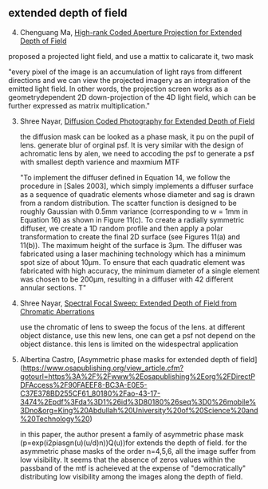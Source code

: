 
## extended depth of field ##

4. Chenguang Ma, [High-rank Coded Aperture Projection for Extended Depth of Field](http://web.media.mit.edu/~gordonw/research/HR3DProjector_ICCP2013.pdf)

  proposed a projected light field, and use a mattix to calicarate it, two mask
  
  "every pixel of the image is an accumulation of light rays from different directions and we can view the projected
imagery as an integration of the emitted light field. In other words, the projection screen works as a geometrydependent
2D down-projection of the 4D light field, which can be further expressed as matrix multiplication."

3. Shree Nayar, [Diffusion Coded Photography for Extended Depth of Field](http://www1.cs.columbia.edu/CAVE/publications/pdfs/Cossairt_SIGGRAPH10.pdf)

   the diffusion mask can be looked as a phase mask, it pu on the pupil of lens. generate blur of orginal psf.
   It is very similar with the design of achromatic lens by alen, we need to accoding the psf to generate a psf with smallest depth varience and maxmium MTF
   
   "To implement the diffuser defined in Equation 14, we follow the procedure in [Sales 2003], which simply implements a diffuser
surface as a sequence of quadratic elements whose diameter and sag is drawn from a random distribution. The scatter function is designed to be roughly Gaussian with 0.5mm variance (corresponding to w = 1mm in Equation 16) as shown in Figure 11(c). To create
a radially symmetric diffuser, we create a 1D random profile and then apply a polar transformation to create the final 2D surface (see
Figures 11(a) and 11(b)). The maximum height of the surface is 3µm. The diffuser was fabricated using a laser machining technology
which has a minimum spot size of about 10µm. To ensure that each quadratic element was fabricated with high accuracy, the minimum diameter of a single element was chosen to be 200µm, resulting in a diffuser with 42 different annular sections. T"

2. Shree Nayar, [Spectral Focal Sweep: Extended Depth of Field from Chromatic Aberrations](http://ieeexplore.ieee.org/stamp/stamp.jsp?tp=&arnumber=5585101)
   
    use the chromatic of lens to sweep the focus of the lens. at different object distance, use this new lens, one can get a 
    psf not depend on the object distance. this lens is limited on the widespectral application


1. Albertina Castro, [Asymmetric phase masks for extended depth of field] (https://www.osapublishing.org/view_article.cfm?gotourl=https%3A%2F%2Fwww%2Eosapublishing%2Eorg%2FDirectPDFAccess%2F90FAEEF8-BC3A-E0E5-C37E378BD255CF61_80180%2Fao-43-17-3474%2Epdf%3Fda%3D1%26id%3D80180%26seq%3D0%26mobile%3Dno&org=King%20Abdullah%20University%20of%20Science%20and%20Technology%20)
   
   in this paper, the author present a family of asymmetric phase mask (p=exp(i2piasgn(u)(u/d)n))Q(u))for extends the depth of field. for the asymmetric
   phase masks of the order n=4,5,6, all the image suffer from low visibility. It seems that the absence of zeros values within the passband of
   the mtf is acheieved at the expense of "democratically" distributing low visibility among the images along the depth of field.
